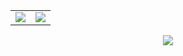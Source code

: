 <div align="center">
    <table>
        <tr>
            <td align="center" style="padding=0;width=50%;">
                  <img src="https://github-readme-stats.vercel.app/api/?username=Vapourium" />
            </td>
            <td align="center" style="padding=0;width=50%;">
                  <img src="https://github-readme-stats.vercel.app/api/top-langs/?username=Vapourium" />
            </td>
        </tr>
    </table>
    <img src="https://gpvc.arturio.dev/Vapourium">
</div>
